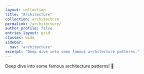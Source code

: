 ```yaml
---
layout: collection
title: "Architecture"
collection: architecture
permalink: /architecture/
author_profile: false
entries_layout: grid
classes: wide
sidebar:
  nav: "architecture"
excerpt: "Deep dive into some famous architecture patterns."
---
```


Deep dive into some famous architecture patterns! :rocket:
